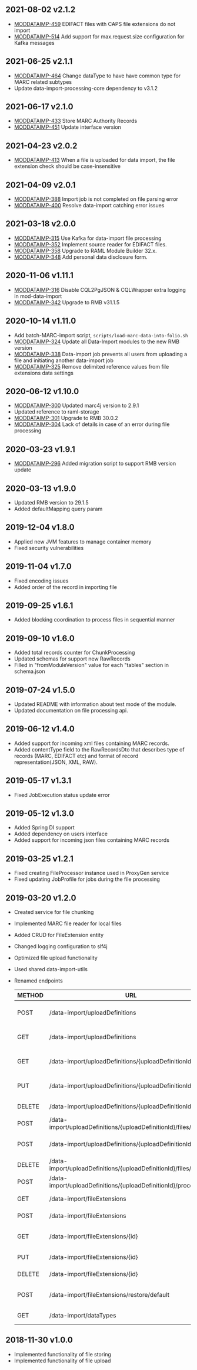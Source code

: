## 2021-08-02 v2.1.2
* [MODDATAIMP-459](https://issues.folio.org/browse/MODDATAIMP-459) EDIFACT files with CAPS file extensions do not import
* [MODDATAIMP-514](https://issues.folio.org/browse/MODDATAIMP-514) Add support for max.request.size configuration for Kafka messages

## 2021-06-25 v2.1.1
* [MODDATAIMP-464](https://issues.folio.org/browse/MODDATAIMP-464) Change dataType to have have common type for MARC related subtypes
* Update data-import-processing-core dependency to v3.1.2

## 2021-06-17 v2.1.0
* [MODDATAIMP-433](https://issues.folio.org/browse/MODDATAIMP-433) Store MARC Authority Records
* [MODDATAIMP-451](https://issues.folio.org/browse/MODDATAIMP-451) Update interface version

## 2021-04-23 v2.0.2
* [MODDATAIMP-413](https://issues.folio.org/browse/MODDATAIMP-413) When a file is uploaded for data import, the file extension check should be case-insensitive

## 2021-04-09 v2.0.1
* [MODDATAIMP-388](https://issues.folio.org/browse/MODDATAIMP-388) Import job is not completed on file parsing error
* [MODDATAIMP-400](https://issues.folio.org/browse/MODDATAIMP-400) Resolve data-import catching error issues

## 2021-03-18 v2.0.0
* [MODDATAIMP-315](https://issues.folio.org/browse/MODDATAIMP-315) Use Kafka for data-import file processing
* [MODDATAIMP-352](https://issues.folio.org/browse/MODDATAIMP-352) Implement source reader for EDIFACT files.
* [MODDATAIMP-358](https://issues.folio.org/browse/MODDATAIMP-358) Upgrade to RAML Module Builder 32.x.
* [MODDATAIMP-348](https://issues.folio.org/browse/MODDATAIMP-348) Add personal data disclosure form.

## 2020-11-06 v1.11.1
* [MODDATAIMP-316](https://issues.folio.org/browse/MODDATAIMP-316) Disable CQL2PgJSON & CQLWrapper extra logging in mod-data-import
* [MODDATAIMP-342](https://issues.folio.org/browse/MODDATAIMP-342) Upgrade to RMB v31.1.5

## 2020-10-14 v1.11.0
* Add batch-MARC-import script, `scripts/load-marc-data-into-folio.sh`
* [MODDATAIMP-324](https://issues.folio.org/browse/MODDATAIMP-324) Update all Data-Import modules to the new RMB version
* [MODDATAIMP-338](https://issues.folio.org/browse/MODDATAIMP-338) Data-import job prevents all users from uploading a file and initiating another data-import job
* [MODDATAIMP-325](https://issues.folio.org/browse/MODDATAIMP-325) Remove delimited reference values from file extensions data settings

## 2020-06-12 v1.10.0
* [MODDATAIMP-300](https://issues.folio.org/browse/MODDATAIMP-300) Updated marc4j version to 2.9.1
* Updated reference to raml-storage
* [MODDATAIMP-301](https://issues.folio.org/browse/MODDATAIMP-301) Upgrade to RMB 30.0.2
* [MODDATAIMP-304](https://issues.folio.org/browse/MODDATAIMP-304) Lack of details in case of an error during file processing

## 2020-03-23 v1.9.1
* [MODDATAIMP-296](https://issues.folio.org/browse/MODDATAIMP-296) Added migration script to support RMB version update

## 2020-03-13 v1.9.0
* Updated RMB version to 29.1.5
* Added defaultMapping query param

## 2019-12-04 v1.8.0
* Applied new JVM features to manage container memory
* Fixed security vulnerabilities

## 2019-11-04 v1.7.0
* Fixed encoding issues
* Added order of the record in importing file 

## 2019-09-25 v1.6.1
* Added blocking coordination to process files in sequential manner

## 2019-09-10 v1.6.0
* Added total records counter for ChunkProcessing 
* Updated schemas for support new RawRecords
* Filled in "fromModuleVersion" value for each "tables" section in schema.json

## 2019-07-24 v1.5.0
* Updated README with information about test mode of the module.
* Updated documentation on file processing api.

## 2019-06-12 v1.4.0
* Added support for incoming xml files containing MARC records.
* Added contentType field to the RawRecordsDto that describes type of records (MARC, EDIFACT etc) and format of record 
representation(JSON, XML, RAW).

## 2019-05-17 v1.3.1
* Fixed JobExecution status update error

## 2019-05-12 v1.3.0
* Added Spring DI support
* Added dependency on users interface
* Added support for incoming json files containing MARC records

## 2019-03-25 v1.2.1
* Fixed creating FileProcessor instance used in ProxyGen service
* Fixed updating JobProfile for jobs during the file processing

## 2019-03-20 v1.2.0
* Created service for file chunking
* Implemented MARC file reader for local files
* Added CRUD for FileExtension entity
* Changed logging configuration to slf4j
* Optimized file upload functionality
* Used shared data-import-utils
* Renamed endpoints

   | METHOD |             URL                                                    | DESCRIPTION                     |
   |--------|--------------------------------------------------------------------|---------------------------------|
   | POST   | /data-import/uploadDefinitions                                     | Create Upload Definition        |
   | GET    | /data-import/uploadDefinitions                                     | Get list of Upload Definitions  |
   | GET    | /data-import/uploadDefinitions/{uploadDefinitionId}                | Get Upload Definition by id     |
   | PUT    | /data-import/uploadDefinitions/{uploadDefinitionId}                | Update Upload Definition        |
   | DELETE | /data-import/uploadDefinitions/{uploadDefinitionId}                | Delete Upload Definition        |
   | POST   | /data-import/uploadDefinitions/{uploadDefinitionId}/files/{fileId} | Upload file                     |
   | POST   | /data-import/uploadDefinitions/{uploadDefinitionId}/files          | Add file to Upload Definition   |
   | DELETE | /data-import/uploadDefinitions/{uploadDefinitionId}/files/{fileId} | Delete file                     |
   | POST   | /data-import/uploadDefinitions/{uploadDefinitionId}/processFiles   | Start file processing           |
   | GET    | /data-import/fileExtensions                                        | Get list of File Extensions     |
   | POST   | /data-import/fileExtensions                                        | Create File Extension           |
   | GET    | /data-import/fileExtensions/{id}                                   | Get File Extension by id        |
   | PUT    | /data-import/fileExtensions/{id}                                   | Update File Extension           |
   | DELETE | /data-import/fileExtensions/{id}                                   | Delete File Extension           |
   | POST   | /data-import/fileExtensions/restore/default                        | Restore default File Extensions |
   | GET    | /data-import/dataTypes                                             | Get list of DataTypes           |


## 2018-11-30 v1.0.0
 * Implemented functionality of file storing
 * Implemented functionality of file upload
